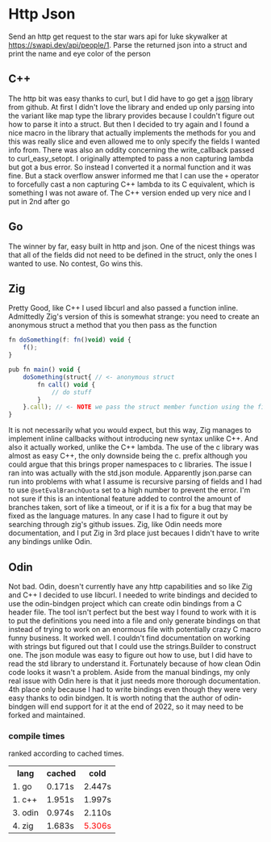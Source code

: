# Http Json
Send an http get request to the star wars api for luke skywalker at  https://swapi.dev/api/people/1. Parse the returned json into a struct and print the name and eye color of the person
## C++
The http bit was easy thanks to curl, but I did have to go get a [json](https://github.com/nlohmann/json#integration) library from github. At first I didn't love the library and ended up only parsing into the variant like map type the library provides because I couldn't figure out how to parse it into a struct. But then I decided to try again and I found a nice macro in the library that actually implements the methods for you and this was really slice and even allowed me to only specify the fields I wanted info from. There was also an oddity concerning the write_callback passed to curl_easy_setopt. I originally attempted to pass a non capturing lambda but got a bus error. So instead I converted it a normal function and it was fine. But a stack overflow answer informed me that I can use the `+` operator to forcefully cast a non capturing C++ lambda to its C equivalent, which is something I was not aware of. The C++ version ended up very nice and I put in 2nd after go
## Go
The winner by far, easy built in http and json. One of the nicest things was that all of the fields did not need to be defined in the struct, only the ones I wanted to use. No contest, Go wins this.
## Zig
Pretty Good, like C++ I used libcurl and also passed a function inline. Admittedly Zig's version of this is somewhat strange: you need to create an anonymous struct a method that you then pass as the function
```js
fn doSomething(f: fn()void) void {
    f();
}

pub fn main() void {
    doSomething(struct{ // <- anonymous struct
        fn call() void {
            // do stuff
        }
    }.call); // <- NOTE we pass the struct member function using the field
}
```
It is not necessarily what you would expect, but this way, Zig manages to implement inline callbacks without introducing new syntax unlike C++. And also it actually worked, unlike the C++ lambda. The use of the c library was almost as easy C++, the only downside being the c. prefix although you could argue that this brings proper namespaces to c libraries. The issue I ran into was actually with the std.json module. Apparently json.parse can run into problems with what I assume is recursive parsing of fields and I had to use `@setEvalBranchQuota` set to a high number to prevent the error. I'm not sure if this is an intentional feature added to control the amount of branches taken, sort of like a timeout, or if it is a fix for a bug that may be fixed as the language matures. In any case I had to figure it out by searching through zig's github issues. Zig, like Odin needs more documentation, and I put Zig in 3rd place just becaues I didn't have to write any bindings unlike Odin.
## Odin
Not bad. Odin, doesn't currently have any http capabilities and so like Zig and C++ I decided to use libcurl. I needed to write bindings and decided to use the odin-bindgen project which can create odin bindings from a C header file. The tool isn't perfect but the best way I found to work with it is to put the definitions you need into a file and only generate bindings on that instead of trying to work on an enormous file with potentially crazy C macro funny business. It worked well. I couldn't find documentation on working with strings but figured out that I could use the strings.Builder to construct one. The json module was easy to figure out how to use, but I did have to read the std library to understand it. Fortunately because of how clean Odin code looks it wasn't a problem. Aside from the manual bindings, my only real issue with Odin here is that it just needs more thorough documentation. 4th place only because I had to write bindings even though they were very easy thanks to odin bindgen. It is worth noting that the author of odin-bindgen will end support for it at the end of 2022, so it may need to be forked and maintained.
### compile times
ranked according to cached times.
<table>
    <th>lang</th>
    <th>cached</th>
    <th>cold</th>
    <tr>
        <td>1. go</td> 
        <td>0.171s</td>
        <td>2.447s</td>
    </tr>
    <tr>
        <td>1. c++</td> 
        <td>1.951s</td>
        <td>1.997s</td>
    </tr>
    <tr>
        <td>3. odin</td> 
        <td>0.974s</td>
        <td>2.110s</td>
    </tr>
    <tr>
        <td>4. zig</td> 
        <td>1.683s</td>
        <td style="color:red">5.306s</td>
    </tr>
</table>
